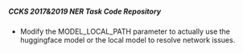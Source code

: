 ##### CCKS 2017&2019 NER Task Code Repository

* Modify the MODEL_LOCAL_PATH parameter to actually use the huggingface model or the local model to resolve network issues.